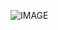 ![IMAGE]([https://giffiles.alphacoders.com/219/219782.gif](https://giffiles.alphacoders.com/219/219782.gif))

